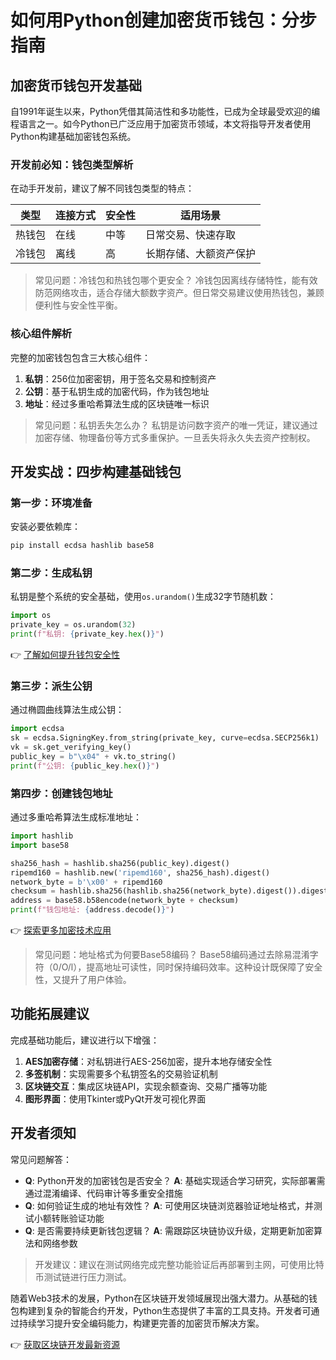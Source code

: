 # 如何用Python创建加密货币钱包：分步指南

## 加密货币钱包开发基础

自1991年诞生以来，Python凭借其简洁性和多功能性，已成为全球最受欢迎的编程语言之一。如今Python已广泛应用于加密货币领域，本文将指导开发者使用Python构建基础加密钱包系统。

### 开发前必知：钱包类型解析

在动手开发前，建议了解不同钱包类型的特点：

| 类型     | 连接方式 | 安全性 | 适用场景               |
|----------|----------|--------|------------------------|
| 热钱包   | 在线     | 中等   | 日常交易、快速存取     |
| 冷钱包   | 离线     | 高     | 长期存储、大额资产保护 |

> 常见问题：冷钱包和热钱包哪个更安全？
> 冷钱包因离线存储特性，能有效防范网络攻击，适合存储大额数字资产。但日常交易建议使用热钱包，兼顾便利性与安全性平衡。

### 核心组件解析

完整的加密钱包包含三大核心组件：
1. **私钥**：256位加密密钥，用于签名交易和控制资产
2. **公钥**：基于私钥生成的加密代码，作为钱包地址
3. **地址**：经过多重哈希算法生成的区块链唯一标识

> 常见问题：私钥丢失怎么办？
> 私钥是访问数字资产的唯一凭证，建议通过加密存储、物理备份等方式多重保护。一旦丢失将永久失去资产控制权。

## 开发实战：四步构建基础钱包

### 第一步：环境准备

安装必要依赖库：
```bash
pip install ecdsa hashlib base58
```

### 第二步：生成私钥

私钥是整个系统的安全基础，使用`os.urandom()`生成32字节随机数：
```python
import os
private_key = os.urandom(32)
print(f"私钥: {private_key.hex()}")
```
👉 [了解如何提升钱包安全性](https://bit.ly/okx_welcome)

### 第三步：派生公钥

通过椭圆曲线算法生成公钥：
```python
import ecdsa
sk = ecdsa.SigningKey.from_string(private_key, curve=ecdsa.SECP256k1)
vk = sk.get_verifying_key()
public_key = b"\x04" + vk.to_string()
print(f"公钥: {public_key.hex()}")
```

### 第四步：创建钱包地址

通过多重哈希算法生成标准地址：
```python
import hashlib
import base58

sha256_hash = hashlib.sha256(public_key).digest()
ripemd160 = hashlib.new('ripemd160', sha256_hash).digest()
network_byte = b'\x00' + ripemd160
checksum = hashlib.sha256(hashlib.sha256(network_byte).digest()).digest()[:4]
address = base58.b58encode(network_byte + checksum)
print(f"钱包地址: {address.decode()}")
```
👉 [探索更多加密技术应用](https://bit.ly/okx_welcome)

> 常见问题：地址格式为何要Base58编码？
> Base58编码通过去除易混淆字符（0/O/l），提高地址可读性，同时保持编码效率。这种设计既保障了安全性，又提升了用户体验。

## 功能拓展建议

完成基础功能后，建议进行以下增强：
1. **AES加密存储**：对私钥进行AES-256加密，提升本地存储安全性
2. **多签机制**：实现需要多个私钥签名的交易验证机制
3. **区块链交互**：集成区块链API，实现余额查询、交易广播等功能
4. **图形界面**：使用Tkinter或PyQt开发可视化界面

## 开发者须知

常见问题解答：
- **Q**: Python开发的加密钱包是否安全？
  **A**: 基础实现适合学习研究，实际部署需通过混淆编译、代码审计等多重安全措施
- **Q**: 如何验证生成的地址有效性？
  **A**: 可使用区块链浏览器验证地址格式，并测试小额转账验证功能
- **Q**: 是否需要持续更新钱包逻辑？
  **A**: 需跟踪区块链协议升级，定期更新加密算法和网络参数

> 开发建议：建议在测试网络完成完整功能验证后再部署到主网，可使用比特币测试链进行压力测试。

随着Web3技术的发展，Python在区块链开发领域展现出强大潜力。从基础的钱包构建到复杂的智能合约开发，Python生态提供了丰富的工具支持。开发者可通过持续学习提升安全编码能力，构建更完善的加密货币解决方案。

👉 [获取区块链开发最新资源](https://bit.ly/okx_welcome)